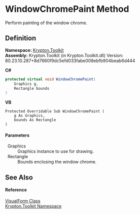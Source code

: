 # WindowChromePaint Method


Perform painting of the window chrome.



## Definition
**Namespace:** <a href="79d2eac2-21f4-54ff-7552-b20c33c30600.md">Krypton.Toolkit</a>  
**Assembly:** Krypton.Toolkit (in Krypton.Toolkit.dll) Version: 80.23.10.287+8d7660f9dc5efd033fabe008ebfb904beab6d444

**C#**
``` C#
protected virtual void WindowChromePaint(
	Graphics g,
	Rectangle bounds
)
```
**VB**
``` VB
Protected Overridable Sub WindowChromePaint ( 
	g As Graphics,
	bounds As Rectangle
)
```



#### Parameters
<dl><dt>  Graphics</dt><dd>Graphics instance to use for drawing.</dd><dt>  Rectangle</dt><dd>Bounds enclosing the window chrome.</dd></dl>

## See Also


#### Reference
<a href="bd185a29-8954-1412-8e7c-67631bab3d9c.md">VisualForm Class</a>  
<a href="79d2eac2-21f4-54ff-7552-b20c33c30600.md">Krypton.Toolkit Namespace</a>  
